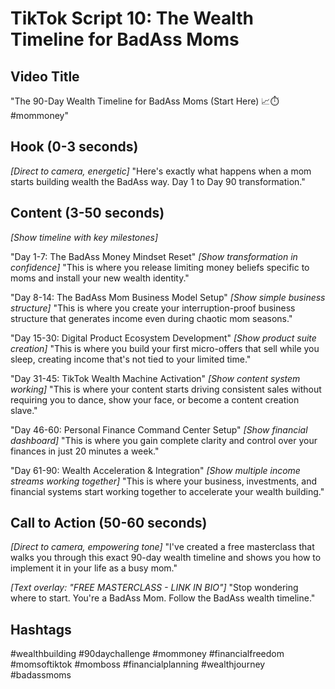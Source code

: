 # TikTok Script 10: The Wealth Timeline for BadAss Moms

## Video Title
"The 90-Day Wealth Timeline for BadAss Moms (Start Here) 📈⏱️ #mommoney"

## Hook (0-3 seconds)
*[Direct to camera, energetic]*
"Here's exactly what happens when a mom starts building wealth the BadAss way. Day 1 to Day 90 transformation."

## Content (3-50 seconds)
*[Show timeline with key milestones]*

"Day 1-7: The BadAss Money Mindset Reset"
*[Show transformation in confidence]*
"This is where you release limiting money beliefs specific to moms and install your new wealth identity."

"Day 8-14: The BadAss Mom Business Model Setup"
*[Show simple business structure]*
"This is where you create your interruption-proof business structure that generates income even during chaotic mom seasons."

"Day 15-30: Digital Product Ecosystem Development"
*[Show product suite creation]*
"This is where you build your first micro-offers that sell while you sleep, creating income that's not tied to your limited time."

"Day 31-45: TikTok Wealth Machine Activation"
*[Show content system working]*
"This is where your content starts driving consistent sales without requiring you to dance, show your face, or become a content creation slave."

"Day 46-60: Personal Finance Command Center Setup"
*[Show financial dashboard]*
"This is where you gain complete clarity and control over your finances in just 20 minutes a week."

"Day 61-90: Wealth Acceleration & Integration"
*[Show multiple income streams working together]*
"This is where your business, investments, and financial systems start working together to accelerate your wealth building."

## Call to Action (50-60 seconds)
*[Direct to camera, empowering tone]*
"I've created a free masterclass that walks you through this exact 90-day wealth timeline and shows you how to implement it in your life as a busy mom."

*[Text overlay: "FREE MASTERCLASS - LINK IN BIO"]*
"Stop wondering where to start. You're a BadAss Mom. Follow the BadAss wealth timeline."

## Hashtags
#wealthbuilding #90daychallenge #mommoney #financialfreedom #momsoftiktok #momboss #financialplanning #wealthjourney #badassmoms
